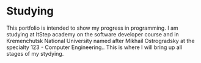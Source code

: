 # Studying
This portfolio is intended to show my progress in programming. I am studying at ItStep academy on the software developer course and in Kremenchutsk National University named after Mikhail Ostrogradsky at the specialty 123 - Computer Engineering.. This is where I will bring up all stages of my stydying.
